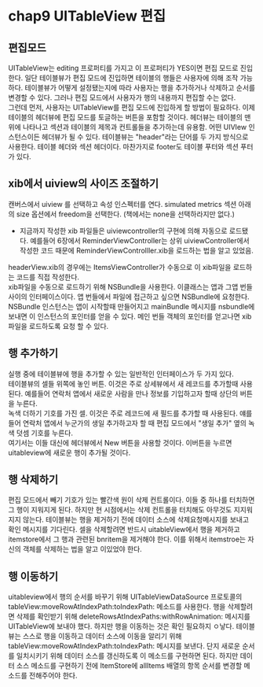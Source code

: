 # chap9 UITableView 편집

## 편집모드 
UITableView는 editing 프로퍼티를 가지고 이 프로퍼티가 YES이면 편집 모드로 진입한다. 일단 테이블뷰가 편집 모드에 진입하면 테이블의 행들은 사용자에 의해 조작 가능하다. 테이블뷰가 어떻게 설정됐는지에 따라 사용자는 행을 추가하거나 삭제하고 순서를 변경할 수 있다. 그러나 편집 모드에서 사용자가 행의 내용까지 편집할 수는 없다.    
그런데 먼저, 사용자는 UITableView를 편집 모드에 진입하게 할 방법이 필요하다. 이제 테이블의 헤더뷰에 편집 모드를 토글하는 버튼을 포함할 것이다. 헤더뷰는 테이블의 맨 위에 나타나고 섹션과 테이블의 제목과 컨트롤들을 추가하는데 유용함. 어떤 UIVIew 인스턴스이든 헤더뷰가 될 수 있다. 
테이블뷰는 "header"라는 단어를 두 가지 방식으로 사용한다. 테이블 헤더와 섹션 헤더이다. 마찬가지로 footer도 테이블 푸터와 섹션 푸터가 있다.

## xib에서 uiview의 사이즈 조절하기 
캔버스에서 uiview 를 선택하고 속성 인스펙터를 연다. simulated metrics 섹션 아래의 size 옵션에서 freedom을 선택한다. 
(책에서는 none을 선택하라지만 없다.) 

- 지금까지 작성한 xib 파일들은 uiviewcontroller의 구현에 의해 자동으로 로드됐다. 예를들어 6장에서 ReminderViewController는 상위 uiviewController에서 작성한 코드 때문에 ReminderViewControlller.xib을 로드하는 법을 알고 있었음. 

headerView.xib의 경우에는 ItemsViewController가 수동으로 이 xib파일을 로드하는 코드를 직접 작성한다.   
xib파일을 수동으로 로드하기 위해 NSBundle을 사용한다. 이클래스는 앱과 그앱 번들 사이의 인터페이스이다. 앱 번들에서 파일에 접근하고 싶으면 NSBundle에 요청한다. NSBundle 인스턴스는 앱이 시작할때 만들어지고 mainBundle 메시지를 nsbundle에 보내면 이 인스턴스의 포인터를 얻을 수 있다. 메인 번들 객체의 포인터를 얻고나면 xib 파일을 로드하도록 요청 할 수 있다. 

## 행 추가하기 
실행 중에 테이블뷰에 행을 추가할 수 있는 일반적인 인터페이스가 두 가지 있다.   
테이블뷰의 셀들 위쪽에 놓인 버튼. 이것은 주로 상세뷰에서 새 레코드를 추가할때 사용된다. 예를들어 연락처 앱에서 새로운 사람을 만나 정보를 기입하고자 할때 상단의 버튼을 누른다.    
녹색 더하기 기호를 가진 셀. 이것은 주로 레코드에 새 필드를 추가할 때 사용된다. 얘를 들어 연락처 앱에서 누군가의 생일 추가하고자 할 때 편집 모드에서 "생일 추가" 옆의 녹색 덧셈 기호를 누른다.   
여기서는 이들 대신에 헤더뷰에서 New 버튼을 사용할 것이다. 이버튼을 누르면 uitableview에 새로운 행이 추가될 것이다. 


## 행 삭제하기 
편집 모드에서 빼기 기호가 있는 빨간색 원이 삭제 컨트롤이다. 이들 중 하나를 터치하면 그 행이 지워지게 된다. 하지만 현 시점에서는 삭제 컨트롤을 터치해도 아무것도 지지워지지 않는다. 테이블뷰는 행을 제거하기 전에 데이터 소스에 삭제요청메시지를 보내고 확인 메시지를 기다린다. 
셀을 삭제할려면 반드시 uitableView에서 행을 제거하고 itemstore에서 그 행과 관련된 bnritem을 제거해야 한다. 이를 위해서 itemstroe는 자신의 객체를 삭제하는 법을 알고 이있었야 한다. 

## 행 이동하기 
uitableview에서 행의 순서를 바꾸기 위해 UITableViewDataSource 프로토콜의 tableView:moveRowAtIndexPath:toIndexPath: 메소드를 사용한다. 행을 삭제할려면 삭제를 확인받기 위해 deleteRowsAtIndexPaths:withRowAnimation: 메시지를 UITableView에 보내야 했다. 하지만 행을 이동하는 것은 확인 필요하지 ㅇ낳다. 테이블뷰는 스스로 행을 이동하고 데이터 소스에 이동을 알리기 위해 tableView:moveRowAtIndexPath:toIndexPath: 메시지를 보낸다. 단지 새로운 순서를 일치시키기 위해 데이터 소스를 갱신하도록 이 메소드를 구현하면 된다. 
하지만 데이터 소스 메소드를 구현하기 전에 ItemStore에 allItems 배열의 항목 순서를 변경할 메소드를 전해주어야 한다. 

